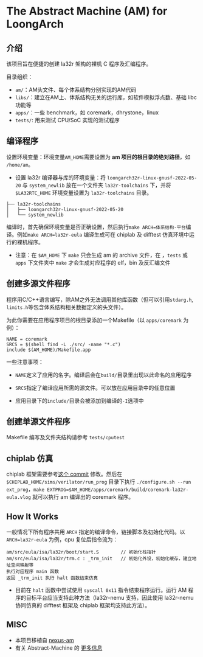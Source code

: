 # The Abstract Machine (AM) for LoongArch

## 介绍

该项目旨在便捷的创建 la32r 架构的裸机 C 程序及汇编程序。

目录组织：

* `am/`：AM头文件、每个体系结构分别实现的AM代码
* `libs/`：建立在AM上、体系结构无关的运行库，如软件模拟浮点数、基础 libc 功能等
* `apps/`：一些 benchmark，如 coremark，dhrystone，linux
* `tests/`: 用来测试 CPU/SoC 实现的测试程序

## 编译程序
设置环境变量：环境变量`AM_HOME`需要设置为 **am 项目的根目录的绝对路径**，如 `/home/am`。
* 设置 la32r 编译器与库的环境变量：将 `loongarch32r-linux-gnusf-2022-05-20` 与 `system_newlib` 放在一个文件夹 `la32r-toolchains` 下，并将 `$LA32RTC_HOME` 环境变量设置为 `la32r-toolchains` 目录。

```
├── la32r-toolchains
│   ├── loongarch32r-linux-gnusf-2022-05-20
│   └── system_newlib
```

编译时，首先确保环境变量是否正确设置，然后执行`make ARCH=体系结构-平台`编译。例如`make ARCH=la32r-eula` 编译生成可在 chiplab 及 difftest 仿真环境中运行的裸机程序。

* 注意：在 `$AM_HOME` 下 `make` 只会生成 am 的 archive 文件，在 ，`tests` 或 `apps` 下文件夹中 `make` 才会生成对应程序的 elf，bin 及反汇编文件

## 创建多源文件程序

程序用C/C++语言编写，除AM之外无法调用其他库函数（但可以引用`stdarg.h`, `limits.h`等包含体系结构相关数据定义的头文件）。

为此你需要在应用程序项目的根目录添加一个Makefile（以 `apps/coremark` 为例）：

```
NAME = coremark
SRCS = $(shell find -L ./src/ -name "*.c")
include $(AM_HOME)/Makefile.app
```

一些注意事项：

* `NAME`定义了应用的名字。编译后会在`build/`目录里出现以此命名的应用程序
* `SRCS`指定了编译应用所需的源文件。可以放在应用目录中的任意位置

* 应用目录下的`include/`目录会被添加到编译的`-I`选项中

## 创建单源文件程序

Makefile 编写及文件夹结构请参考 `tests/cputest`

## chiplab 仿真

chiplab 框架需要参考[这个 commit](http://gitlab.ci-lab.net/ghy/chiplab/-/commit/eeae39f9e39cc435dba749ccd41e972a7fc769a4) 修改。然后在 `$CHIPLAB_HOME/sims/verilator/run_prog` 目录下执行 `./configure.sh --run ext_prog`，`make EXTPROG=$AM_HOME/apps/coremark/build/coremark-la32r-eula.vlog` 就可以执行 am 编译出的 coremark 程序。

## How It Works

一般情况下所有程序共用 `ARCH` 指定的编译命令，链接脚本及初始化代码。以 `ARCH=la32r-eula` 为例，cpu 复位后指令流为：
```
am/src/eula/isa/la32r/boot/start.S        // 初始化栈指针
am/src/eula/isa/la32r/trm.c : _trm_init   // 初始化外设，初始化缓存，建立地址空间映射等
执行对应程序 main 函数
返回 _trm_init 执行 halt 函数结束仿真
```
* 目前在 `halt` 函数中尝试使用 `syscall 0x11` 指令结束程序运行。运行 AM 程序的目标平台应当支持此种方法（la32r-nemu 支持，因此使用 la32r-nemu 协同仿真的 difftest 框架及 chiplab 框架均支持此方法）。

## MISC

* 本项目移植自 [nexus-am](https://github.com/OpenXiangShan/nexus-am)
* 有关 Abstract-Machine 的 [更多信息](https://jyywiki.cn/OS/AbstractMachine/index.html)